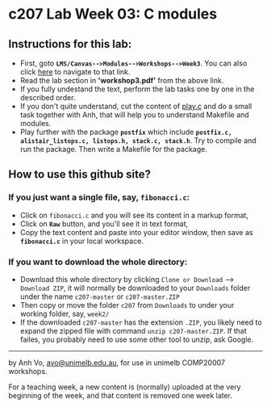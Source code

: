 c207 Lab Week 03: C modules
=======
Instructions for this lab:
--------------------------
  * First, goto **`LMS/Canvas-->Modules-->Workshops-->Week3`**.
You can also click [here](https://canvas.lms.unimelb.edu.au/courses/8028/pages/week-3) to navigate to that link.
  * Read the lab section in **'workshop3.pdf'** from the above link.
  * If you fully undestand the text, perform the lab tasks one by one in the described order.
  * If you don't quite understand, cut the content of [play.c](https://github.com/anhvir/c207/blob/master/play.c) and do a small task together with Anh, that will help you to understand Makefile and modules.  
  * Play further with the package **`postfix`** which include **`postfix.c, alistair_listops.c, listops.h, stack.c, stack.h`**. Try to compile and run the package. Then write a Makefile for the package.


How to use this github site?
----------------------------
### If you just want a single file, say, **`fibonacci.c`**:
  * Click on `fibonacci.c` and you will see its content in a markup format,
  * Click on **`Raw`** button, and you'll see it in text format, 
  * Copy the text content and paste into your editor window, then save as **`fibonacci.c`** in your local workspace.

### If you want to download the whole directory:
  * Download this whole directory by clicking `Clone or Download` --> `Download ZIP`, it will normally be downloaded to your `Downloads` folder under the name `c207-master` or `c207-master.ZIP`
  * Then copy or move the folder `c207` from `Downloads` to under your working folder, say, `week2/`
  * If the downloaded `c207-master` has the extension `.ZIP`, you likely need to expand the zipped file with command `unzip c207-master.ZIP`. If that failes, you probably need to use some other tool to unzip, ask Google.
 
-------------------------------------------------------------
by Anh Vo, avo@unimelb.edu.au, for use in unimelb COMP20007 workshops.

For a teaching week, a new content is (normally) uploaded at the very beginning of the week, and that content is removed one week later.
